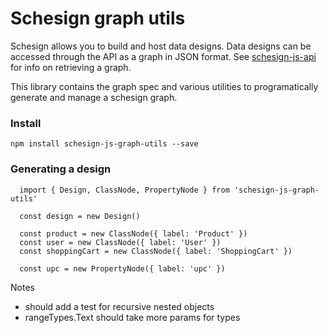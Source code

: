 # Schesign graph utils

Schesign allows you to build and host data designs. Data designs can be accessed through the API as a graph in JSON format. See [schesign-js-api](https://github.com/csenn/schesign-js-api) for info on retrieving a graph.

This library contains the graph spec and various utilities to programatically generate and manage a schesign graph.

### Install
```
npm install schesign-js-graph-utils --save
```

### Generating a design
```
  import { Design, ClassNode, PropertyNode } from 'schesign-js-graph-utils'

  const design = new Design()

  const product = new ClassNode({ label: 'Product' })
  const user = new ClassNode({ label: 'User' })
  const shoppingCart = new ClassNode({ label: 'ShoppingCart' })

  const upc = new PropertyNode({ label: 'upc' })

```

Notes
* should add a test for recursive nested objects
* rangeTypes.Text should take more params for types
